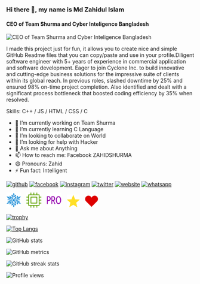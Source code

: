 ### Hi there 👋, my name is Md Zahidul Islam
#### CEO of Team Shurma and Cyber Inteligence Bangladesh
![CEO of Team Shurma and Cyber Inteligence Bangladesh](https://scontent.fdac3-1.fna.fbcdn.net/v/t39.30808-6/283144989_697863584849330_3386555317641673492_n.jpg?_nc_cat=101&ccb=1-7&_nc_sid=174925&_nc_eui2=AeGLToVP-6fYxhmfepvL4ehwGlKH1A2d7L4aUofUDZ3svnOmcv68Ev4vsYDyKbIIA4KYP4huC-kg43xzHLCBcf97&_nc_ohc=iEeddjbW8VsAX8C-a4P&_nc_zt=23&_nc_ht=scontent.fdac3-1.fna&oh=00_AfDaz1DY3mGx5lK2SNx0B9NTog3A4EdrBj2chnKL297jzw&oe=637B8D8F)

I made this project just for fun, it allows you to create nice and simple GitHub Readme files that you can copy/paste and use in your profile.Diligent software engineer with 5+ years of experience in commercial application and software development. Eager to join Cyclone Inc. to build innovative and cutting-edge business solutions for the impressive suite of clients within its global reach. In previous roles, slashed downtime by 25% and ensured 98% on-time project completion. Also identified and dealt with a significant process bottleneck that boosted coding efficiency by 35% when resolved.

Skills: C++ / JS / HTML / CSS / C

- 🔭 I’m currently working on Team Shurma 
- 🌱 I’m currently learning C Language 
- 👯 I’m looking to collaborate on World 
- 🤔 I’m looking for help with Hacker 
- 💬 Ask me about Anything 
- 📫 How to reach me: Facebook ZAHIDSHURMA 
- 😄 Pronouns: Zahid 
- ⚡ Fun fact: Intelligent 


[<img src='https://cdn.jsdelivr.net/npm/simple-icons@3.0.1/icons/github.svg' alt='github' height='40'>](https://github.com/PingRooted)  [<img src='https://cdn.jsdelivr.net/npm/simple-icons@3.0.1/icons/facebook.svg' alt='facebook' height='40'>](https://www.facebook.com/ZAHIDSHURMA)  [<img src='https://cdn.jsdelivr.net/npm/simple-icons@3.0.1/icons/instagram.svg' alt='instagram' height='40'>](https://www.instagram.com/zahidvau/)  [<img src='https://cdn.jsdelivr.net/npm/simple-icons@3.0.1/icons/twitter.svg' alt='twitter' height='40'>](https://twitter.com/zahidvau)  [<img src='https://cdn.jsdelivr.net/npm/simple-icons@3.0.1/icons/icloud.svg' alt='website' height='40'>](smmraza.com)  [<img src='https://cdn.jsdelivr.net/npm/simple-icons@3.0.1/icons/whatsapp.svg' alt='whatsapp' height='40'>](wa.me/+8801878658595)  

<a href='https://archiveprogram.github.com/'><img src='https://raw.githubusercontent.com/acervenky/animated-github-badges/master/assets/acbadge.gif' width='40' height='40'></a> <a href='https://docs.github.com/en/developers'><img src='https://raw.githubusercontent.com/acervenky/animated-github-badges/master/assets/devbadge.gif' width='40' height='40'></a> <a href='https://github.com/pricing'><img src='https://raw.githubusercontent.com/acervenky/animated-github-badges/master/assets/pro.gif' width='40' height='40'></a> <a href='https://stars.github.com/'><img src='https://raw.githubusercontent.com/acervenky/animated-github-badges/master/assets/starbadge.gif' width='35' height='35'></a> <a href='https://docs.github.com/en/github/supporting-the-open-source-community-with-github-sponsors'><img src='https://raw.githubusercontent.com/acervenky/animated-github-badges/master/assets/sponsorbadge.gif' width='35' height='35'></a> 

[![trophy](https://github-profile-trophy.vercel.app/?username=PingRooted)](https://github.com/ryo-ma/github-profile-trophy)

[![Top Langs](https://github-readme-stats.vercel.app/api/top-langs/?username=PingRooted)](https://github.com/anuraghazra/github-readme-stats)

![GitHub stats](https://github-readme-stats.vercel.app/api?username=PingRooted&show_icons=true)  

![GitHub metrics](https://metrics.lecoq.io/PingRooted)  

![GitHub streak stats](https://github-readme-streak-stats.herokuapp.com/?user=PingRooted)  

![Profile views](https://gpvc.arturio.dev/PingRooted)  
